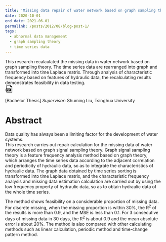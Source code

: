 ```yaml
---
title: 'Missing data repair of water network based on graph sampling theory'
date: 2020-10-01
end_date: 2021-06-01
permalink: /posts/2012/08/blog-post-1/
tags:
  - abnormal data management
  - graph sampling theory
  - time series data
---
```



This research recalaulated the missing data in water network based on graph sampling theory. The time series data are rearranged into graph and transformed into time Laplace matrix. Through analysis of characteristic frequency based on features of hydraulic data, the recalculating results demonstrates feasibility in data testing. <br>
<a href="https://drive.google.com/file/d/1dasDy28fgqyCD9Ecpl0sRezy4JK4AEKP/view?usp=sharing" target="_blank" rel="noopener noreferrer">
  <img src="/images/pdf-icon.png" alt="PDF图标">
</a>


\[Bachelor Thesis\] _Supervisor_: Shuming Liu, Tsinghua University

Abstract
======
Data quality has always been a limiting factor for the development of water systems. <br>
This research carries out repair calculation for the missing data of water network based on graph signal sampling theory.
Graph signal sampling theory is a feature frequency analysis method based on graph theory, which arranges the time series data according to the adjacent correlation and periodicity of hydraulic data, so as to integrate the characteristics of hydraulic data. The graph data obtained by time series sorting is transformed into time Laplace matrix, and the characteristic frequency analysis and missing data estimation calculation are carried out by using the low frequency property of hydraulic data, so as to obtain hydraulic data of the whole time series.

The method shows feasibility on a considerable proportion of missing data. For discrete missing, when the missing proportion is within 30%, the R<sup>2</sup> of the results is more than 0.9, and the MSE is less than 0.1. For 3 consecutive days of missing data in 30 days, the R<sup>2</sup> is about 0.9 and the mean absolute error is about 20%. The method is also compared with other calculating methods such as linear calculation, periodic method and time-change pattern method.
